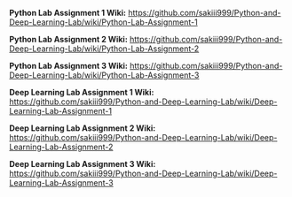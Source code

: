 **Python Lab Assignment 1 Wiki:** https://github.com/sakiii999/Python-and-Deep-Learning-Lab/wiki/Python-Lab-Assignment-1

**Python Lab Assignment 2 Wiki:** https://github.com/sakiii999/Python-and-Deep-Learning-Lab/wiki/Python-Lab-Assignment-2

**Python Lab Assignment 3 Wiki:** https://github.com/sakiii999/Python-and-Deep-Learning-Lab/wiki/Python-Lab-Assignment-3

**Deep Learning Lab Assignment 1 Wiki:** https://github.com/sakiii999/Python-and-Deep-Learning-Lab/wiki/Deep-Learning-Lab-Assignment-1

**Deep Learning Lab Assignment 2 Wiki:** https://github.com/sakiii999/Python-and-Deep-Learning-Lab/wiki/Deep-Learning-Lab-Assignment-2

**Deep Learning Lab Assignment 3 Wiki:** https://github.com/sakiii999/Python-and-Deep-Learning-Lab/wiki/Deep-Learning-Lab-Assignment-3
